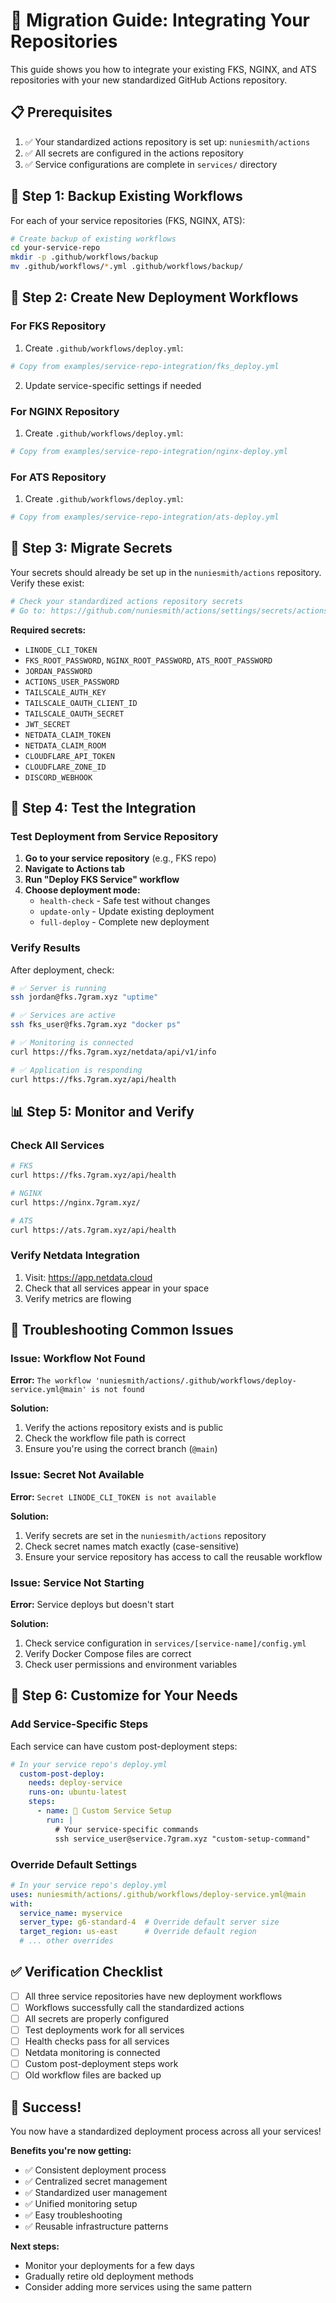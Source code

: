 # 🔄 Migration Guide: Integrating Your Repositories

This guide shows you how to integrate your existing FKS, NGINX, and ATS repositories with your new standardized GitHub Actions repository.

## 📋 Prerequisites

1. ✅ Your standardized actions repository is set up: `nuniesmith/actions`
2. ✅ All secrets are configured in the actions repository
3. ✅ Service configurations are complete in `services/` directory

## 🔧 Step 1: Backup Existing Workflows

For each of your service repositories (FKS, NGINX, ATS):

```bash
# Create backup of existing workflows
cd your-service-repo
mkdir -p .github/workflows/backup
mv .github/workflows/*.yml .github/workflows/backup/
```

## 🚀 Step 2: Create New Deployment Workflows

### For FKS Repository

1. Create `.github/workflows/deploy.yml`:

```yaml
# Copy from examples/service-repo-integration/fks_deploy.yml
```

2. Update service-specific settings if needed

### For NGINX Repository

1. Create `.github/workflows/deploy.yml`:

```yaml
# Copy from examples/service-repo-integration/nginx-deploy.yml
```

### For ATS Repository

1. Create `.github/workflows/deploy.yml`:

```yaml
# Copy from examples/service-repo-integration/ats-deploy.yml
```

## 🔑 Step 3: Migrate Secrets

Your secrets should already be set up in the `nuniesmith/actions` repository. Verify these exist:

```bash
# Check your standardized actions repository secrets
# Go to: https://github.com/nuniesmith/actions/settings/secrets/actions
```

**Required secrets:**
- `LINODE_CLI_TOKEN`
- `FKS_ROOT_PASSWORD`, `NGINX_ROOT_PASSWORD`, `ATS_ROOT_PASSWORD`
- `JORDAN_PASSWORD`
- `ACTIONS_USER_PASSWORD`
- `TAILSCALE_AUTH_KEY`
- `TAILSCALE_OAUTH_CLIENT_ID`
- `TAILSCALE_OAUTH_SECRET`
- `JWT_SECRET`
- `NETDATA_CLAIM_TOKEN`
- `NETDATA_CLAIM_ROOM`
- `CLOUDFLARE_API_TOKEN`
- `CLOUDFLARE_ZONE_ID`
- `DISCORD_WEBHOOK`

## 🔄 Step 4: Test the Integration

### Test Deployment from Service Repository

1. **Go to your service repository** (e.g., FKS repo)
2. **Navigate to Actions tab**
3. **Run "Deploy FKS Service" workflow**
4. **Choose deployment mode:**
   - `health-check` - Safe test without changes
   - `update-only` - Update existing deployment
   - `full-deploy` - Complete new deployment

### Verify Results

After deployment, check:

```bash
# ✅ Server is running
ssh jordan@fks.7gram.xyz "uptime"

# ✅ Services are active
ssh fks_user@fks.7gram.xyz "docker ps"

# ✅ Monitoring is connected
curl https://fks.7gram.xyz/netdata/api/v1/info

# ✅ Application is responding
curl https://fks.7gram.xyz/api/health
```

## 📊 Step 5: Monitor and Verify

### Check All Services

```bash
# FKS
curl https://fks.7gram.xyz/api/health

# NGINX
curl https://nginx.7gram.xyz/

# ATS
curl https://ats.7gram.xyz/api/health
```

### Verify Netdata Integration

1. Visit: https://app.netdata.cloud
2. Check that all services appear in your space
3. Verify metrics are flowing

## 🔧 Troubleshooting Common Issues

### Issue: Workflow Not Found

**Error:** `The workflow 'nuniesmith/actions/.github/workflows/deploy-service.yml@main' is not found`

**Solution:**
1. Verify the actions repository exists and is public
2. Check the workflow file path is correct
3. Ensure you're using the correct branch (`@main`)

### Issue: Secret Not Available

**Error:** `Secret LINODE_CLI_TOKEN is not available`

**Solution:**
1. Verify secrets are set in the `nuniesmith/actions` repository
2. Check secret names match exactly (case-sensitive)
3. Ensure your service repository has access to call the reusable workflow

### Issue: Service Not Starting

**Error:** Service deploys but doesn't start

**Solution:**
1. Check service configuration in `services/[service-name]/config.yml`
2. Verify Docker Compose files are correct
3. Check user permissions and environment variables

## 🎯 Step 6: Customize for Your Needs

### Add Service-Specific Steps

Each service can have custom post-deployment steps:

```yaml
# In your service repo's deploy.yml
  custom-post-deploy:
    needs: deploy-service
    runs-on: ubuntu-latest
    steps:
      - name: 🎯 Custom Service Setup
        run: |
          # Your service-specific commands
          ssh service_user@service.7gram.xyz "custom-setup-command"
```

### Override Default Settings

```yaml
# In your service repo's deploy.yml
uses: nuniesmith/actions/.github/workflows/deploy-service.yml@main
with:
  service_name: myservice
  server_type: g6-standard-4  # Override default server size
  target_region: us-east      # Override default region
  # ... other overrides
```

## ✅ Verification Checklist

- [ ] All three service repositories have new deployment workflows
- [ ] Workflows successfully call the standardized actions
- [ ] All secrets are properly configured
- [ ] Test deployments work for all services
- [ ] Health checks pass for all services
- [ ] Netdata monitoring is connected
- [ ] Custom post-deployment steps work
- [ ] Old workflow files are backed up

## 🎉 Success!

You now have a standardized deployment process across all your services! 

**Benefits you're now getting:**
- ✅ Consistent deployment process
- ✅ Centralized secret management
- ✅ Standardized user management
- ✅ Unified monitoring setup
- ✅ Easy troubleshooting
- ✅ Reusable infrastructure patterns

**Next steps:**
- Monitor your deployments for a few days
- Gradually retire old deployment methods
- Consider adding more services using the same pattern

